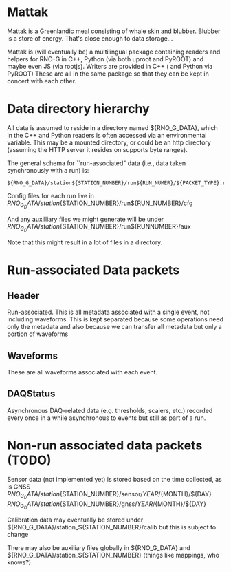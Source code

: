# Mattak 

Mattak is a Greenlandic meal consisting of whale skin and blubber. Blubber is a
store of energy. That's close enough to data storage... 

Mattak is (will eventually be) a multilingual package containing readers and
helpers for RNO-G in C++, Python (via both uproot and PyROOT) and maybe even JS (via
rootjs). Writers are provided in C++ ( and Python via PyROOT)
These are all in the same package so that they can be kept in concert with each other. 


# Data directory hierarchy 

All data is assumed to reside in a directory named ${RNO_G_DATA}, which in the C++ and Python readers is often accessed via an environmental variable. This may be a mounted directory, or could be an http directory (assuming the HTTP server it resides on supports byte ranges). 


The general schema for ``run-associated" data (i.e., data taken synchronously with a run)  is: 

    ${RNO_G_DATA}/station${STATION_NUMBER}/run${RUN_NUMER}/${PACKET_TYPE}.root 

Config files for each run live in
    ${RNO_G_DATA}/station${STATION_NUMBER}/run${RUN_NUMBER}/cfg 

And any auxilliary files we might generate will be under
    ${RNO_G_DATA}/station${STATION_NUMBER}/run${RUNNUMBER}/aux 

Note that this might result in a lot of files in a directory. 


# Run-associated Data packets

## Header

Run-associated. This is all metadata associated with a single event, not including waveforms. This is kept separated because some operations need only the metadata and also because we can transfer all metadata but only a portion of waveforms 

## Waveforms

These are all waveforms associated with each event.

## DAQStatus

Asynchronous DAQ-related data (e.g. thresholds, scalers, etc.) recorded every once in a while asynchronous to events but still as part of a run. 

# Non-run associated data packets  (TODO) 


Sensor data (not implemented yet) is stored based on the time collected, as is GNSS
   ${RNO_G_DATA}/station${STATION_NUMBER}/sensor/${YEAR}/${MONTH}/${DAY} 
   ${RNO_G_DATA}/station${STATION_NUMBER}/gnss/${YEAR}/${MONTH}/${DAY} 

Calibration data may eventually be stored under ${RNO_G_DATA}/station_${STATION_NUMBER}/calib but this is subject to change

There may also be auxiliary files globally in ${RNO_G_DATA} and ${RNO_G_DATA}/station_${STATION_NUMBER} (things like mappings, who knows?)


